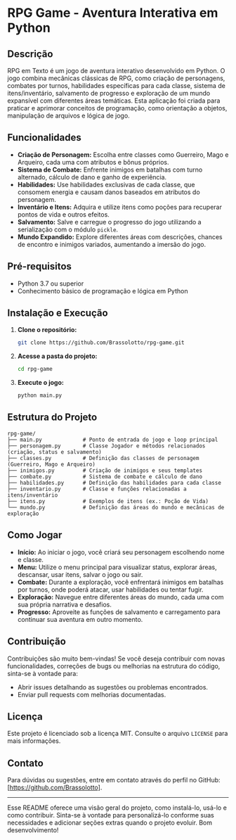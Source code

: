 # RPG Game - Aventura Interativa em Python

## Descrição

RPG em Texto é um jogo de aventura interativo desenvolvido em Python. O jogo combina mecânicas clássicas de RPG, como criação de personagens, combates por turnos, habilidades específicas para cada classe, sistema de itens/inventário, salvamento de progresso e exploração de um mundo expansível com diferentes áreas temáticas. Esta aplicação foi criada para praticar e aprimorar conceitos de programação, como orientação a objetos, manipulação de arquivos e lógica de jogo.

## Funcionalidades

- **Criação de Personagem:** Escolha entre classes como Guerreiro, Mago e Arqueiro, cada uma com atributos e bônus próprios.
- **Sistema de Combate:** Enfrente inimigos em batalhas com turno alternado, cálculo de dano e ganho de experiência.
- **Habilidades:** Use habilidades exclusivas de cada classe, que consomem energia e causam danos baseados em atributos do personagem.
- **Inventário e Itens:** Adquira e utilize itens como poções para recuperar pontos de vida e outros efeitos.
- **Salvamento:** Salve e carregue o progresso do jogo utilizando a serialização com o módulo `pickle`.
- **Mundo Expandido:** Explore diferentes áreas com descrições, chances de encontro e inimigos variados, aumentando a imersão do jogo.

## Pré-requisitos

- Python 3.7 ou superior
- Conhecimento básico de programação e lógica em Python

## Instalação e Execução

1. **Clone o repositório:**

   ```bash
   git clone https://github.com/Brassolotto/rpg-game.git
   ```

2. **Acesse a pasta do projeto:**

   ```bash
   cd rpg-game
   ```

3. **Execute o jogo:**

   ```bash
   python main.py
   ```

## Estrutura do Projeto

```plaintext
rpg-game/
├── main.py             # Ponto de entrada do jogo e loop principal
├── personagem.py       # Classe Jogador e métodos relacionados (criação, status e salvamento)
├── classes.py          # Definição das classes de personagem (Guerreiro, Mago e Arqueiro)
├── inimigos.py         # Criação de inimigos e seus templates
├── combate.py          # Sistema de combate e cálculo de dano
├── habilidades.py      # Definição das habilidades para cada classe
├── inventario.py       # Classe e funções relacionadas a itens/inventário
├── itens.py            # Exemplos de itens (ex.: Poção de Vida)
└── mundo.py            # Definição das áreas do mundo e mecânicas de exploração
```

## Como Jogar

- **Início:** Ao iniciar o jogo, você criará seu personagem escolhendo nome e classe.
- **Menu:** Utilize o menu principal para visualizar status, explorar áreas, descansar, usar itens, salvar o jogo ou sair.
- **Combate:** Durante a exploração, você enfrentará inimigos em batalhas por turnos, onde poderá atacar, usar habilidades ou tentar fugir.
- **Exploração:** Navegue entre diferentes áreas do mundo, cada uma com sua própria narrativa e desafios.
- **Progresso:** Aproveite as funções de salvamento e carregamento para continuar sua aventura em outro momento.

## Contribuição

Contribuições são muito bem-vindas! Se você deseja contribuir com novas funcionalidades, correções de bugs ou melhorias na estrutura do código, sinta-se à vontade para:

- Abrir issues detalhando as sugestões ou problemas encontrados.
- Enviar pull requests com melhorias documentadas.

## Licença

Este projeto é licenciado sob a licença MIT. Consulte o arquivo `LICENSE` para mais informações.

## Contato

Para dúvidas ou sugestões, entre em contato através do perfil no GitHub: [https://github.com/Brassolotto].

---

Esse README oferece uma visão geral do projeto, como instalá-lo, usá-lo e como contribuir. Sinta-se à vontade para personalizá-lo conforme suas necessidades e adicionar seções extras quando o projeto evoluir. Bom desenvolvimento!